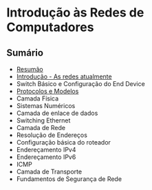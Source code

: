 # Introdução às Redes de Computadores

## **Sumário**
- [Resumão](./resumo.md)
- [Introdução - As redes atualmente](./Intro/networks-today.md)
- Switch Básico e Configuração do End Device
- [Protocolos e Modelos](./Protocolos/protocolos.md)
- Camada Física
- Sistemas Numéricos
- Camada de enlace de dados
- Switching Ethernet
- Camada de Rede
- Resolução de Endereços
- Configuração básica do roteador
- Endereçamento IPv4
- Endereçamento IPv6
- ICMP
- Camada de Transporte
- Fundamentos de Segurança de Rede
